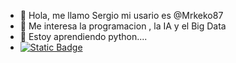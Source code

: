 - 👋 Hola, me llamo Sergio mi usario es @Mrkeko87
- 👀 Me interesa la programacion , la IA y el Big Data
- 🌱 Estoy aprendiendo python....
- [![Static Badge](https://img.shields.io/badge/email%20-%20red?logo=gmail&logoColor=white)](mailto:s.rodrigueznavarro@gmail.com)
